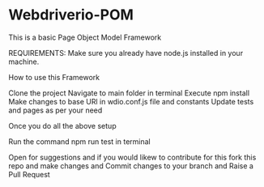 # Webdriverio-POM
This is a basic Page Object Model Framework

REQUIREMENTS:
Make sure you already have node.js installed in your machine.

How to use this Framework

Clone the project
Navigate to main folder in terminal
Execute npm install
Make changes to base URl in wdio.conf.js file and constants
Update tests and pages as per your need

Once you do all the above setup

Run the command npm run test in terminal


Open for suggestions and if you would likew to contribute for this fork this repo and make changes and Commit changes to your branch and Raise a Pull Request
